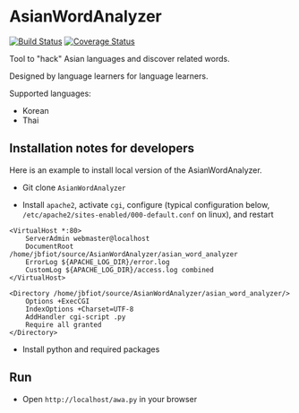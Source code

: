 # AsianWordAnalyzer 
[![Build Status](https://travis-ci.org/jbfiot/AsianWordAnalyzer.svg?branch=master)](https://travis-ci.org/jbfiot/AsianWordAnalyzer) 
[![Coverage Status](https://coveralls.io/repos/github/jbfiot/AsianWordAnalyzer/badge.svg?branch=master)](https://coveralls.io/github/jbfiot/AsianWordAnalyzer?branch=master)

Tool to "hack" Asian languages and discover related words. 

Designed by language learners for language learners.

Supported languages: 

* Korean
* Thai


## Installation notes for developers

Here is an example to install local version of the AsianWordAnalyzer.

* Git clone `AsianWordAnalyzer`

* Install `apache2`, activate `cgi`, configure (typical configuration below, `/etc/apache2/sites-enabled/000-default.conf` on linux), and restart


```
<VirtualHost *:80>
    ServerAdmin webmaster@localhost
    DocumentRoot /home/jbfiot/source/AsianWordAnalyzer/asian_word_analyzer
    ErrorLog ${APACHE_LOG_DIR}/error.log
    CustomLog ${APACHE_LOG_DIR}/access.log combined
</VirtualHost>

<Directory /home/jbfiot/source/AsianWordAnalyzer/asian_word_analyzer/>
    Options +ExecCGI
    IndexOptions +Charset=UTF-8
    AddHandler cgi-script .py
    Require all granted
</Directory>
```

* Install python and required packages

## Run

* Open `http://localhost/awa.py` in your browser


